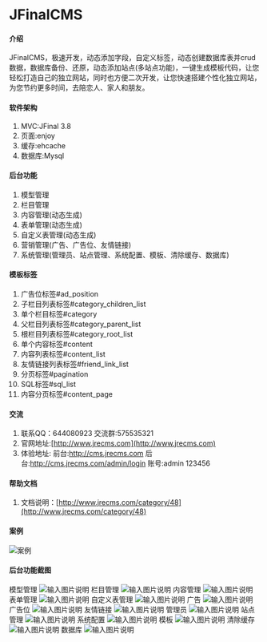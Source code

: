 # JFinalCMS 

#### 介绍
JFinalCMS，极速开发，动态添加字段，自定义标签，动态创建数据库表并crud数据，数据库备份、还原，动态添加站点(多站点功能)，一键生成模板代码，让您轻松打造自己的独立网站，同时也方便二次开发，让您快速搭建个性化独立网站，为您节约更多时间，去陪恋人、家人和朋友。

#### 软件架构
1. MVC:JFinal 3.8
2. 页面:enjoy
3. 缓存:ehcache
4. 数据库:Mysql


#### 后台功能

1. 模型管理
2. 栏目管理
3. 内容管理(动态生成)
4. 表单管理(动态生成)
5. 自定义表管理(动态生成)
6. 营销管理(广告、广告位、友情链接)
7. 系统管理(管理员、站点管理、系统配置、模板、清除缓存、数据库)

#### 模板标签

1. 广告位标签#ad_position
2. 子栏目列表标签#category_children_list
3. 单个栏目标签#category
4. 父栏目列表标签#category_parent_list
5. 根栏目列表标签#category_root_list
6. 单个内容标签#content
7. 内容列表标签#content_list
8. 友情链接列表标签#friend_link_list
9. 分页标签#pagination
10. SQL标签#sql_list
11. 内容分页标签#content_page

#### 交流

1. 联系QQ：644080923 交流群:575535321
2. 官网地址:[http://www.jrecms.com](http://www.jrecms.com)
3. 体验地址: 前台:http://cms.jrecms.com 后台:http://cms.jrecms.com/admin/login 账号:admin 123456

#### 帮助文档

1. 文档说明：[http://www.jrecms.com/category/48](http://www.jrecms.com/category/48)

#### 案例

![案例](https://images.gitee.com/uploads/images/2019/0522/142523_9cedc51f_623319.png "屏幕截图.png")

#### 后台功能截图

模型管理
![输入图片说明](https://images.gitee.com/uploads/images/2019/0114/160237_51a1e4f2_623319.png "屏幕截图.png")
栏目管理
![输入图片说明](https://images.gitee.com/uploads/images/2019/0114/160300_80cb28db_623319.png "屏幕截图.png")
内容管理
![输入图片说明](https://images.gitee.com/uploads/images/2019/0114/160310_70a74f29_623319.png "屏幕截图.png")
表单管理
![输入图片说明](https://images.gitee.com/uploads/images/2019/0114/160318_460d88a6_623319.png "屏幕截图.png")
自定义表管理
![输入图片说明](https://images.gitee.com/uploads/images/2019/0114/160323_ab9cde6b_623319.png "屏幕截图.png")
广告
![输入图片说明](https://images.gitee.com/uploads/images/2019/0114/160328_0b45aa58_623319.png "屏幕截图.png")
广告位
![输入图片说明](https://images.gitee.com/uploads/images/2019/0114/160334_39c12aae_623319.png "屏幕截图.png")
友情链接
![输入图片说明](https://images.gitee.com/uploads/images/2019/0114/160339_f43f7132_623319.png "屏幕截图.png")
管理员
![输入图片说明](https://images.gitee.com/uploads/images/2019/0114/160344_d8fb0bb6_623319.png "屏幕截图.png")
站点管理
![输入图片说明](https://images.gitee.com/uploads/images/2019/0114/160349_a33fb55f_623319.png "屏幕截图.png")
系统配置
![输入图片说明](https://images.gitee.com/uploads/images/2019/0114/160354_e7989ff1_623319.png "屏幕截图.png")
模板
![输入图片说明](https://images.gitee.com/uploads/images/2019/0114/160400_930db973_623319.png "屏幕截图.png")
清除缓存
![输入图片说明](https://images.gitee.com/uploads/images/2019/0114/160406_a0882f3d_623319.png "屏幕截图.png")
数据库
![输入图片说明](https://images.gitee.com/uploads/images/2019/0114/160431_3206872d_623319.png "屏幕截图.png")